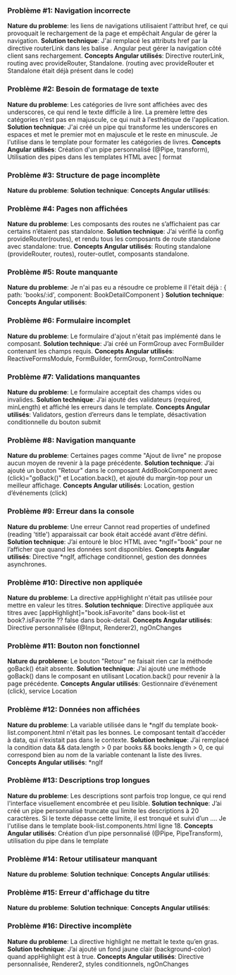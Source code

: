 ### Problème #1: Navigation incorrecte
**Nature du probleme**: les liens de navigations utilisaient l'attribut href, ce qui provoquait le rechargement de la page et empêchait Angular de gérer la navigation.
**Solution technique**: J'ai remplacé les attributs href par la directive routerLink dans les balise <a>. Angular peut gérer la navigation côté client sans rechargement.
**Concepts Angular utilisés**: Directive routerLink, routing avec provideRouter, Standalone. (routing avec provideRouter et Standalone était déjà présent dans le code)

### Problème #2: Besoin de formatage de texte
**Nature du probleme**: Les catégories de livre sont affichées avec des underscores, ce qui rend le texte difficile à lire. La premère lettre des catégories n'est pas en majuscule, ce qui nuit à l'esthétique de l'application.
**Solution technique**: J'ai créé un pipe qui transforme les underscores en espaces et met le premier mot en majuscule et le reste en minuscule. Je l'utilise dans le template pour formater les catégories de livres.
**Concepts Angular utilisés**: Création d'un pipe personnalisé (@Pipe, transform), Utilisation des pipes dans les templates HTML avec | format

### Problème #3: Structure de page incomplète
**Nature du probleme**:
**Solution technique**:
**Concepts Angular utilisés**:

### Problème #4: Pages non affichées
**Nature du probleme**: Les composants des routes ne s’affichaient pas car certains n’étaient pas standalone.
**Solution technique**:  J’ai vérifié la config provideRouter(routes), et rendu tous les composants de route standalone avec standalone: true.
**Concepts Angular utilisés**:  Routing standalone (provideRouter, routes), router-outlet, composants standalone.

### Problème #5: Route manquante
**Nature du probleme**: Je n'ai pas eu a résoudre ce probleme il l'était déjà : { path: 'books/:id', component: BookDetailComponent }
**Solution technique**:
**Concepts Angular utilisés**:

### Problème #6: Formulaire incomplet
**Nature du probleme**: Le formulaire d'ajout n'était pas implémenté dans le composant.
**Solution technique**: J’ai créé un FormGroup avec FormBuilder contenant les champs requis.
**Concepts Angular utilisés**: ReactiveFormsModule, FormBuilder, formGroup, formControlName

### Problème #7: Validations manquantes
**Nature du probleme**: Le formulaire acceptait des champs vides ou invalides.
**Solution technique**: J’ai ajouté des validateurs (required, minLength) et affiché les erreurs dans le template.
**Concepts Angular utilisés**: Validators, gestion d’erreurs dans le template, désactivation conditionnelle du bouton submit

### Problème #8: Navigation manquante
**Nature du probleme**: Certaines pages comme "Ajout de livre" ne propose aucun moyen de revenir à la page précédente.
**Solution technique**: J’ai ajouté un bouton "Retour" dans le composant AddBookComponent avec (click)="goBack()" et Location.back(), et ajouté du margin-top pour un meilleur affichage.
**Concepts Angular utilisés**: Location, gestion d’événements (click)

### Problème #9: Erreur dans la console
**Nature du probleme**: Une erreur Cannot read properties of undefined (reading 'title') apparaissait car book était accédé avant d’être défini.
**Solution technique**: J’ai entouré le bloc HTML avec *ngIf="book" pour ne l’afficher que quand les données sont disponibles.
**Concepts Angular utilisés**: Directive *ngIf, affichage conditionnel, gestion des données asynchrones.

### Problème #10: Directive non appliquée
**Nature du probleme**: La directive appHighlight n'était pas utilisée pour mettre en valeur les titres.
**Solution technique**: Directive appliquée aux titres avec [appHighlight]="book.isFavorite" dans book-list et book?.isFavorite ?? false dans book-detail.
**Concepts Angular utilisés**: Directive personnalisée (@Input, Renderer2), ngOnChanges

### Problème #11: Bouton non fonctionnel
**Nature du probleme**: Le bouton "Retour" ne faisait rien car la méthode goBack() était absente.
**Solution technique**: J’ai ajouté une méthode goBack() dans le composant en utilisant Location.back() pour revenir à la page précédente.
**Concepts Angular utilisés**: Gestionnaire d’événement (click), service Location

### Problème #12: Données non affichées
**Nature du probleme**: La variable utilisée dans le *ngIf du template book-list.component.html n'était pas les bonnes. Le composant tentait d’accéder à data, qui n’existait pas dans le contexte.
**Solution technique**: J’ai remplacé la condition data && data.length > 0 par books && books.length > 0, ce qui correspond bien au nom de la variable contenant la liste des livres.
**Concepts Angular utilisés**: *ngIf

### Problème #13: Descriptions trop longues
**Nature du probleme**: Les descriptions sont parfois trop longue, ce qui rend l'interface visuellement encombrée et peu lisible.
**Solution technique**: J’ai créé un pipe personnalisé truncate qui limite les descriptions à 20 caractères. Si le texte dépasse cette limite, il est tronqué et suivi d’un …. Je l'utilise dans le template book-list.components.html ligne 18.
**Concepts Angular utilisés**: Création d’un pipe personnalisé (@Pipe, PipeTransform), utilisation du pipe dans le template

### Problème #14: Retour utilisateur manquant
**Nature du probleme**:
**Solution technique**:
**Concepts Angular utilisés**:

### Problème #15: Erreur d'affichage du titre
**Nature du probleme**:
**Solution technique**:
**Concepts Angular utilisés**:

### Problème #16: Directive incomplète
**Nature du probleme**: La directive highlight ne mettait le texte qu’en gras.
**Solution technique**: J’ai ajouté un fond jaune clair (background-color) quand appHighlight est à true.
**Concepts Angular utilisés**: Directive personnalisée, Renderer2, styles conditionnels, ngOnChanges

